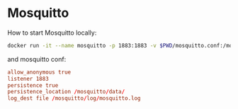# Mosquitto

How to start Mosquitto locally:

```bash
docker run -it --name mosquitto -p 1883:1883 -v $PWD/mosquitto.conf:/mosquitto/config/mosquitto.conf eclipse-mosquitto
```

and mosquitto conf:

```conf
allow_anonymous true
listener 1883
persistence true
persistence_location /mosquitto/data/
log_dest file /mosquitto/log/mosquitto.log
```
